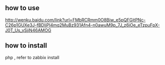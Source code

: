 

## how to use
http://wenku.baidu.com/link?url=FMbRCRmm0O8Biw_e5pQFGjtPNc-C26p1GUXe3J-fBDIjPl4mq2MuBz931Afn4-n0awuM9p_7J_z6iOe_eTzpuFpX-J0T_Us_ySjiN46AMOG

## how  to install 

php , refer to zabbix install 
 